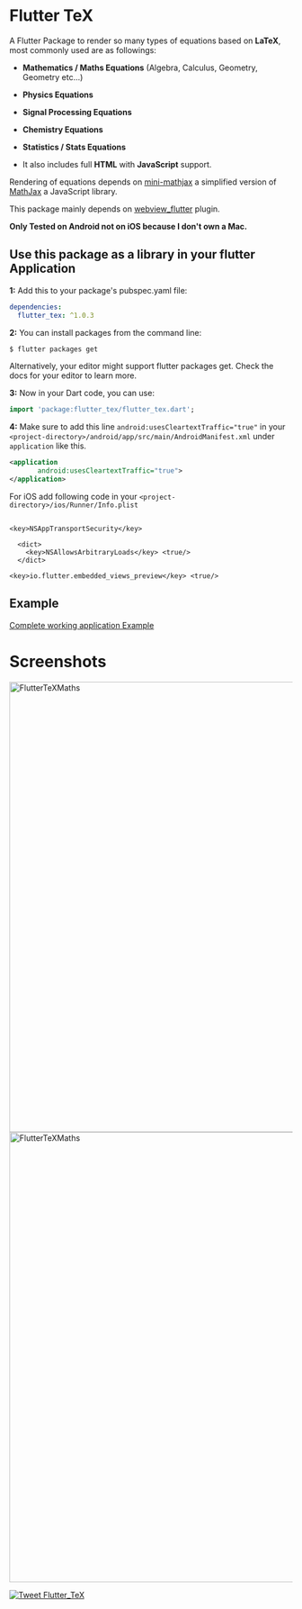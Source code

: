 # Flutter TeX

A Flutter Package to render so many types of equations based on **LaTeX**, most commonly used are as followings:

- **Mathematics / Maths Equations** (Algebra, Calculus, Geometry, Geometry etc...)

- **Physics Equations**

- **Signal Processing Equations**

- **Chemistry Equations**

- **Statistics / Stats Equations**

- It also includes full **HTML** with **JavaScript** support.

Rendering of equations depends on [mini-mathjax](https://github.com/electricbookworks/mini-mathjax) a simplified version of [MathJax](https://github.com/mathjax/MathJax/) a JavaScript library.

This package mainly depends on [webview_flutter](https://pub.dartlang.org/packages/webview_flutter) plugin.


**Only Tested on Android not on iOS because I don't own a Mac.**

## Use this package as a library in your flutter Application

**1:** Add this to your package's pubspec.yaml file:

```yaml
dependencies:
  flutter_tex: ^1.0.3
```

**2:** You can install packages from the command line:

```bash
$ flutter packages get
```

Alternatively, your editor might support flutter packages get. Check the docs for your editor to learn more.

**3:** Now in your Dart code, you can use:

```dart
import 'package:flutter_tex/flutter_tex.dart';
```
**4:** Make sure to add this line `android:usesCleartextTraffic="true"` in your `<project-directory>/android/app/src/main/AndroidManifest.xml` under `application` like this.
```xml
<application
       android:usesCleartextTraffic="true">
</application>
```
For iOS add following code in your `<project-directory>/ios/Runner/Info.plist`
```plist

<key>NSAppTransportSecurity</key>
  
  <dict>
    <key>NSAllowsArbitraryLoads</key> <true/>
  </dict>

<key>io.flutter.embedded_views_preview</key> <true/> 
```

## Example

[Complete working application Example](https://github.com/shahxadakram/flutter_tex/tree/master/example)

# Screenshots

<img height="800" src="https://github.com/shahzadakram67/flutter_tex/blob/master/screenshots/Screenshot_1.png" alt="FlutterTeXMaths">

<img height="800" src="https://github.com/shahzadakram67/flutter_tex/blob/master/screenshots/Screenshot_2.png" alt="FlutterTeXMaths">

[![Tweet Flutter_TeX](https://img.shields.io/twitter/url/http/shields.io.svg?style=social)](https://twitter.com/intent/tweet?text=A%20Flutter%20Package%20to%20render%20Mathematics%2C%20Physics%20and%20Chemistry%20Equations%20based%20on%20LaTeX%20with%20full%20HTML%20support.&url=https://github.com/shahzadakram67/flutter_tex&via=shahzadakram67&hashtags=flutter,flutter_tex,latex,equations)
